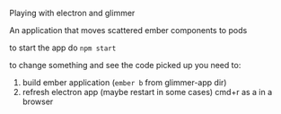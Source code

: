 Playing with electron and glimmer


An application that moves scattered ember components to pods

to start the app do `npm start`


to change something and see the code picked up you need to:
1. build ember application (`ember b` from glimmer-app dir)
2. refresh electron app (maybe restart in some cases) cmd+r as a in a browser
